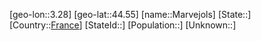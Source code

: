 ﻿---
location: [44.55,3.28]
type: City
tags:
- geo/City


SpocWebEntityId: 32336
isDeleted: false
confidential: public

---
[geo-lon::3.28]
[geo-lat::44.55]
[name::Marvejols]
[State::]
[Country::[France](geo/Continent/Europe/France.md)]
[StateId::]
[Population::]
[Unknown::]


